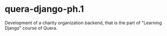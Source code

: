 # quera-django-ph.1

Development of a charity organization backend, that is the part of "Learning Django" course of Quera.
